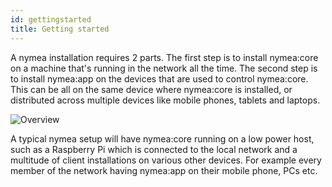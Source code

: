 ```yaml
---
id: gettingstarted
title: Getting started
---
```


A nymea installation requires 2 parts. The first step is to install nymea:core on a machine that's running in the network all the time. The second step is to install nymea:app on the devices that are used to control nymea:core. This can be all on the same device where nymea:core is installed, or distributed across multiple devices like mobile phones, tablets and laptops.

![Overview](/img/nymea-install-overview.svg)

A typical nymea setup will have nymea:core running on a low power host, such as a Raspberry Pi which is connected to the local network
and a multitude of client installations on various other devices. For example every member of the network having nymea:app on their mobile
phone, PCs etc.
